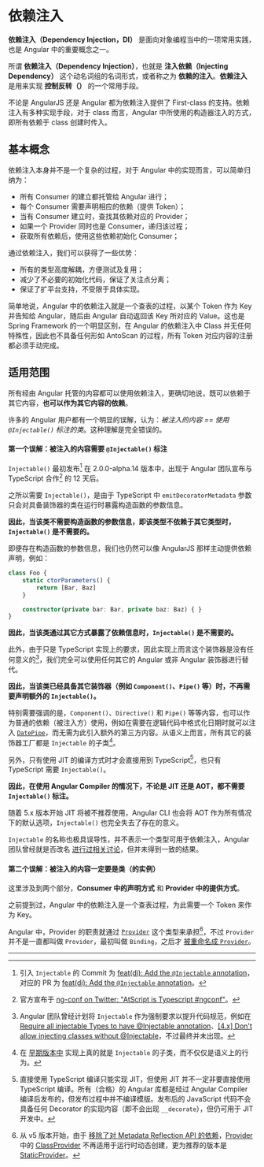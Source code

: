 # 依赖注入

**依赖注入（Dependency Injection，DI）** 是面向对象编程当中的一项常用实践，也是 Angular 中的重要概念之一。

所谓 **依赖注入（Dependency Injection）**，也就是 **注入依赖（Injecting Dependency）** 这个动名词组的名词形式，或者称之为 **依赖的注入**。**依赖注入** 是用来实现 **控制反转（）** 的一个常用手段。

不论是 AngularJS 还是 Angular 都为依赖注入提供了 First-class 的支持。依赖注入有多种实现手段，对于 class 而言，Angular 中所使用的构造器注入的方式，即所有依赖于 class 创建时传入。

## 基本概念

依赖注入本身并不是一个复杂的过程，对于 Angular 中的实现而言，可以简单归纳为：

+ 所有 Consumer 的建立都托管给 Angular 进行；
+ 每个 Consumer 需要声明相应的依赖（提供 Token）；
+ 当有 Consumer 建立时，查找其依赖对应的 Provider；
+ 如果一个 Provider 同时也是 Consumer，递归该过程；
+ 获取所有依赖后，使用这些依赖初始化 Consumer；

通过依赖注入，我们可以获得了一些优势：

+ 所有的类型高度解耦，方便测试及复用；
+ 减少了不必要的初始化代码，保证了关注点分离；
+ 保证了扩平台支持，不受限于具体实现。

简单地说，Angular 中的依赖注入就是一个查表的过程，以某个 Token 作为 Key 并告知给 Angular，随后由 Angular 自动返回该 Key 所对应的 Value。这也是 Spring Framework 的一个明显区别，在 Angular 的依赖注入中 Class 并无任何特殊性，因此也不具备任何形如 AntoScan 的过程，所有 Token 对应内容的注册都必须手动完成。

## 适用范围

所有经由 Angular 托管的内容都可以使用依赖注入，更确切地说，既可以依赖于其它内容，**也可以作为其它内容的依赖**。

许多的 Angular 用户都有一个明显的误解，认为：*被注入的内容 == 使用 `@Injectable()` 标注的类*。这种理解是完全错误的。

#### 第一个误解：被注入的内容需要 `@Injectable()` 标注

`Injectable()` 最初发布[^1] 在 2.0.0-alpha.14 版本中，出现于 Angular 团队宣布与 TypeScript 合作[^2] 的 12 天后。

之所以需要 `Injectable()`，是由于 TypeScript 中 `emitDecoratorMetadata` 参数只会对具备装饰器的类在运行时暴露构造函数的参数信息。

**因此，当该类不需要构造函数的参数信息，即该类型不依赖于其它类型时，`Injectable()` 是不需要的。**

即便存在构造函数的参数信息，我们也仍然可以像 AngularJS 那样主动提供依赖声明，例如：

```typescript
class Foo {
    static ctorParameters() {
        return [Bar, Baz]
    }

    constructor(private bar: Bar, private baz: Baz) { }
}
```

**因此，当该类通过其它方式暴露了依赖信息时，`Injectable()` 是不需要的。**

此外，由于只是 TypeScript 实现上的要求，因此实现上而言这个装饰器是没有任何意义的[^3]，我们完全可以使用任何其它的 Angular 或非 Angular 装饰器进行替代。

**因此，当该类已经具备其它装饰器（例如 `Component()`、`Pipe()` 等）时，不再需要声明额外的 `Injectable()`。**

特别需要强调的是，`Component()`、`Directive()` 和 `Pipe()` 等等内容，也可以作为普通的依赖（被注入方）使用，例如在需要在逻辑代码中格式化日期时就可以注入 [`DatePipe`](https://angular.io/api/common/DatePipe)，而无需为此引入额外的第三方内容。从语义上而言，所有其它的装饰器工厂都是 `Injectable` 的子类[^5]。

另外，只有使用 JIT 的编译方式时才会直接用到 TypeScript[^4]，也只有 TypeScript 需要 `Injectable()`。

**因此，在使用 Angular Compiler 的情况下，不论是 JIT 还是 AOT，都不需要 `Injectable()` 标注。**

随着 5.x 版本开始 JIT 将被不推荐使用，Angular CLI 也会将 AOT 作为所有情况下的默认选项，`Injectable()` 也完全失去了存在的意义。

`Injectable` 的名称也极具误导性，并不表示一个类型可用于依赖注入，Angular 团队曾经就是否改名 [进行过相关讨论](https://github.com/angular/angular/issues/4404)，但并未得到一致的结果。

#### 第二个误解：被注入的内容一定要是类（的实例）

这里涉及到两个部分，**Consumer 中的声明方式** 和 **Provider 中的提供方式**。

之前提到过，Angular 中的依赖注入是一个查表过程，为此需要一个 Token 来作为 Key。

Angular 中，Provider 的职责就通过 [`Provider`](https://angular.io/api/core/Provider) 这个类型来承担[^6]，不过 `Provider` 并不是一直都叫做 `Provider`，最初叫做 `Binding`，之后才 [被重命名成 `Provider`](https://github.com/angular/angular/issues/4416)。



---

[^1]: 引入 `Injectable` 的 Commit 为 [feat(di): Add the `@Injectable` annotation](https://github.com/angular/angular/commit/8e8abb24c452a94d6023a8a13065e09f27defd90)，对应的 PR 为 [feat(di): Add the `@Injectable` annotation](https://github.com/angular/angular/pull/986)。

[^2]: 官方宣布于 [ng-conf on Twitter: "AtScript is Typescript #ngconf"](https://twitter.com/ngconf/status/573521849780305920)。

[^3]: Angular 团队曾经计划将 `Injectable` 作为强制要求以提升代码规范，例如在 [Require all injectable Types to have @Injectable annotation](https://github.com/angular/angular/issues/2020)、[[4.x] Don't allow injecting classes without @Injectable](https://github.com/angular/angular/issues/13820)，不过最终并未出现。

[^4]: 直接使用 TypeScript 编译只能实现 JIT，但使用 JIT 并不一定非要直接使用 TypeScript 编译。所有（合格）的 Angular 库都是经过 Angular Compiler 编译后发布的，但发布过程中并不编译模版。发布后的 JavaScript 代码不会具备任何 Decorator 的实现内容（即不会出现 `__decorate`），但仍可用于 JIT 开发中。

[^5]: 在 [早期版本中](https://github.com/angular/angular/blob/cb83f1678acc345eb712ab0e87cb52e8bf573b35/modules/angular2/src/core/annotations/annotations.js#L14) 实现上真的就是 `Injectable` 的子类，而不仅仅是语义上的行为。

[^6]: 从 v5 版本开始，由于 [移除了对 Metadata Reflection API 的依赖](https://github.com/angular/angular/commit/cac130eff9b9cb608f2308ae40c42c9cd1850c4d)，[Provider](https://angular.io/api/core/Provider) 中的 [ClassProvider](https://angular.io/api/core/ClassProvider) 不再适用于运行时动态创建，更为推荐的版本是 [StaticProvider](https://next.angular.io/api/core/StaticProvider)。
